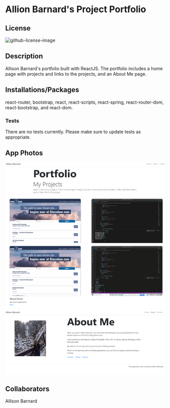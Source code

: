# Allion Barnard's Project Portfolio

## License

![github-license-image](https://img.shields.io/github/license/commonality/getting-started-inner-source.svg?style=flat-square)

## Description

Allison Barnard's portfolio built with ReactJS. The portfolio includes a home page with projects and links to the projects, and an About Me page.

## Installations/Packages

react-router, bootstrap, react, react-scripts, react-spring, react-router-dom, react-bootstrap, and react-dom.

### **Tests**

There are no tests currently. Please make sure to update tests as appropriate.

## App Photos

![home_page_image](/home.png)
![home_page_link_image](/links.png)
![about_page_image](/About.png)

## Collaborators

Allison Barnard
